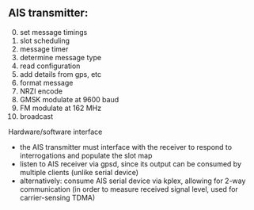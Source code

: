 AIS transmitter:
---
0. set message timings
1. slot scheduling
2. message timer 
3. determine message type
4. read configuration
5. add details from gps, etc
6. format message
7. NRZI encode
8. GMSK modulate at 9600 baud
9. FM modulate at 162 MHz
10. broadcast


Hardware/software interface
 - the AIS transmitter must interface with the receiver to respond to interrogations and populate the slot map
 - listen to AIS receiver via gpsd, since its output can be consumed by multiple clients (unlike serial device)
 - alternatively: consume AIS serial device via kplex, allowing for 2-way communication (in order to measure received signal level, used for carrier-sensing TDMA)

